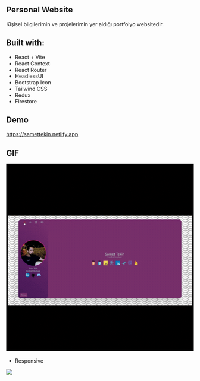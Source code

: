 ## Personal Website

Kişisel bilgilerimin ve projelerimin yer aldığı portfolyo websitedir.

## Built with:

- React + Vite
- React Context
- React Router
- HeadlessUI
- Bootstrap Icon
- Tailwind CSS
- Redux
- Firestore 

## Demo
https://samettekin.netlify.app

## GIF
![](https://github.com/samettekin01/personal-website/blob/master/main.gif)

- Responsive

![](https://github.com/samettekin01/personal-website/blob/master/responsive.gif)
